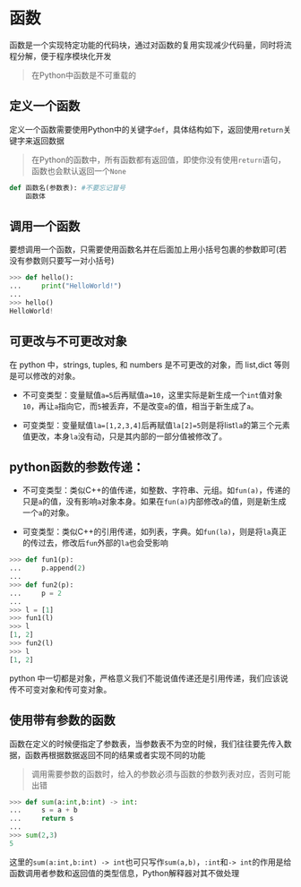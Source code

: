 # 函数

函数是一个实现特定功能的代码块，通过对函数的复用实现减少代码量，同时将流程分解，便于程序模块化开发
> 在Python中函数是不可重载的

## 定义一个函数

定义一个函数需要使用Python中的关键字`def`，具体结构如下，返回使用`return`关键字来返回数据
> 在Python的函数中，所有函数都有返回值，即使你没有使用`return`语句，函数也会默认返回一个`None`
```python
def 函数名(参数表): #不要忘记冒号
    函数体
```

## 调用一个函数

要想调用一个函数，只需要使用函数名并在后面加上用小括号包裹的参数即可(若没有参数则只要写一对小括号)
```python
>>> def hello():
...     print("HelloWorld!")
...
>>> hello()
HelloWorld!
```

## 可更改与不可更改对象

在 python 中，strings, tuples, 和 numbers 是不可更改的对象，而 list,dict 等则是可以修改的对象。

- 不可变类型：变量赋值`a=5`后再赋值`a=10`，这里实际是新生成一个`int`值对象`10`，再让`a`指向它，而`5`被丢弃，不是改变`a`的值，相当于新生成了`a`。

- 可变类型：变量赋值`la=[1,2,3,4]`后再赋值`la[2]=5`则是将list`la`的第三个元素值更改，本身`la`没有动，只是其内部的一部分值被修改了。

## python函数的参数传递：

- 不可变类型：类似C++的值传递，如整数、字符串、元组。如`fun(a)`，传递的只是`a`的值，没有影响`a`对象本身。如果在`fun(a)`内部修改`a`的值，则是新生成一个`a`的对象。

- 可变类型：类似C++的引用传递，如列表，字典。如`fun(la)`，则是将`la`真正的传过去，修改后`fun`外部的`la`也会受影响

```python
>>> def fun1(p):
...     p.append(2)
...
>>> def fun2(p):
...     p = 2
...
>>> l = [1]
>>> fun1(l)
>>> l
[1, 2]
>>> fun2(l)
>>> l
[1, 2]
```

python 中一切都是对象，严格意义我们不能说值传递还是引用传递，我们应该说传不可变对象和传可变对象。

## 使用带有参数的函数

函数在定义的时候便指定了参数表，当参数表不为空的时候，我们往往要先传入数据，函数再根据数据返回不同的结果或者实现不同的功能<br>
> 调用需要参数的函数时，给入的参数必须与函数的参数列表对应，否则可能出错
```python
>>> def sum(a:int,b:int) -> int:
...     s = a + b
...     return s
...
>>> sum(2,3)
5
```

这里的`sum(a:int,b:int) -> int`也可只写作`sum(a,b)`，`:int`和`-> int`的作用是给函数调用者参数和返回值的类型信息，Python解释器对其不做处理
